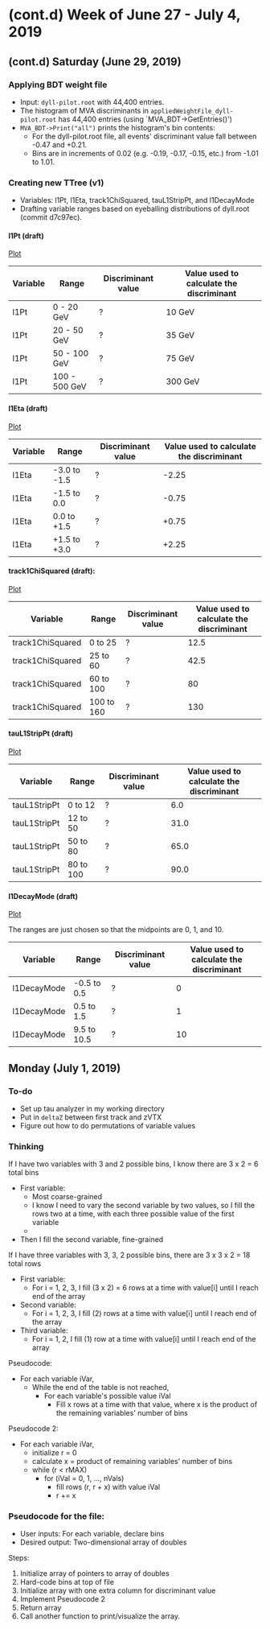 # (cont.d) Week of June 27 - July 4, 2019

## (cont.d) Saturday (June 29, 2019)

### Applying BDT weight file
- Input: `dyll-pilot.root` with 44,400 entries.
- The histogram of MVA discriminants in `appliedWeightFile_dyll-pilot.root` has 44,400 entries (using `MVA_BDT->GetEntries()')
- `MVA_BDT->Print("all")` prints the histogram's bin contents:
  * For the dyll-pilot.root file, all events' discriminant value fall between -0.47 and +0.21.
  * Bins are in increments of 0.02 (e.g. -0.19, -0.17, -0.15, etc.) from -1.01 to 1.01.

### Creating new TTree (v1)

- Variables: l1Pt, l1Eta, track1ChiSquared, tauL1StripPt, and l1DecayMode
- Drafting variable ranges based on eyeballing distributions of dyll.root (commit d7c97ec).

#### l1Pt (draft)

[Plot](https://github.com/skkwan/phase2L1BTagAnalyzer/blob/devel/tau_exercise/plot_tau_features/validationPlots/dyll_root/dyll_l1Pt.png)

| Variable | Range         | Discriminant value | Value used to calculate the discriminant |
|----------|---------------|--------------------|------------------------------------------|
| l1Pt     | 0 - 20 GeV    | ?                  | 10 GeV                                   |
| l1Pt     | 20 - 50 GeV   | ?                  | 35 GeV                                   |
| l1Pt     | 50 - 100 GeV  | ?                  | 75 GeV                                   |
| l1Pt     | 100 - 500 GeV | ?                  | 300 GeV                                  |

#### l1Eta (draft)

[Plot](https://github.com/skkwan/phase2L1BTagAnalyzer/blob/devel/tau_exercise/plot_tau_features/validationPlots/dyll_root/dyll_l1Eta.png)

| Variable | Range        | Discriminant value | Value used to calculate the discriminant |
|----------|--------------|--------------------|------------------------------------------|
| l1Eta    | -3.0 to -1.5 | ?                  | -2.25                                    |
| l1Eta    | -1.5 to 0.0  | ?                  | -0.75                                    |
| l1Eta    | 0.0 to +1.5  | ?                  | +0.75                                    |
| l1Eta    | +1.5 to +3.0 | ?                  | +2.25                                    |


#### track1ChiSquared (draft):

[Plot](https://github.com/skkwan/phase2L1BTagAnalyzer/blob/devel/tau_exercise/plot_tau_features/validationPlots/dyll_root/dyll_track1ChiSquared.png)

| Variable         | Range      | Discriminant value | Value used to calculate the discriminant |
|------------------|------------|--------------------|------------------------------------------|
| track1ChiSquared | 0 to 25    | ?                  | 12.5                                     |
| track1ChiSquared | 25 to 60   | ?                  | 42.5                                     |
| track1ChiSquared | 60 to 100  | ?                  | 80                                       |
| track1ChiSquared | 100 to 160 | ?                  | 130                                      |

#### tauL1StripPt (draft)

[Plot](https://github.com/skkwan/phase2L1BTagAnalyzer/blob/devel/tau_exercise/plot_tau_features/validationPlots/dyll_root/dyll_l1Pt.png)

| Variable     | Range     | Discriminant value | Value used to calculate the discriminant |
|--------------|-----------|--------------------|------------------------------------------|
| tauL1StripPt | 0 to 12   | ?                  | 6.0                                      |
| tauL1StripPt | 12 to 50  | ?                  | 31.0                                     |
| tauL1StripPt | 50 to 80  | ?                  | 65.0                                     |
| tauL1StripPt | 80 to 100 | ?                  | 90.0                                     |

#### l1DecayMode (draft)

[Plot](https://github.com/skkwan/phase2L1BTagAnalyzer/blob/devel/tau_exercise/plot_tau_features/validationPlots/dyll_root/dyll_l1DM.png)

The ranges are just chosen so that the midpoints are 0, 1, and 10.

| Variable    | Range       | Discriminant value | Value used to calculate the discriminant |
|-------------|-------------|--------------------|------------------------------------------|
| l1DecayMode | -0.5 to 0.5 | ?                  | 0                                        |
| l1DecayMode | 0.5 to 1.5  | ?                  | 1                                        |
| l1DecayMode | 9.5 to 10.5 | ?                  | 10                                       |


## Monday (July 1, 2019)

### To-do
* Set up tau analyzer in my working directory
* Put in `deltaZ` between first track and zVTX
* Figure out how to do permutations of variable values

### Thinking
If I have two variables with 3 and 2 possible bins, I know there are 3 x 2 = 6 total bins
- First variable:
  * Most coarse-grained
  * I know I need to vary the second variable by two values, so I fill the rows two at a time, with each three possible value of the first variable
  * 
- Then I fill the second variable, fine-grained

If I have three variables with 3, 3, 2 possible bins, there are 3 x 3 x 2 = 18 total rows
- First variable:
  * For i = 1, 2, 3, I fill (3 x 2) = 6 rows at a time with value[i]
    until I reach end of the array
- Second variable:
  * For i = 1, 2, 3, I fill (2) rows at a time with value[i]
    until I reach end of the array
- Third variable:
  * For i = 1, 2, I fill (1) row at a time with value[i]
    until I reach end of the array

Pseudocode:
- For each variable iVar,
  - While the end of the table is not reached,
    - For each variable's possible value iVal
      - Fill x rows at a time with that value, where x is
        the product of the remaining variables' number of
        bins
    
Pseudocode 2:
- For each variable iVar,
  - initialize r = 0
  - calculate x = product of remaining variables' 
                  number of bins
  - while (r < rMAX)
    - for (iVal = 0, 1, ..., nVals)
      	 - fill rows (r, r + x) with value iVal
         - r += x

### Pseudocode for the file:
- User inputs: For each variable, declare bins
- Desired output: Two-dimensional array of doubles
  
Steps:
1. Initialize array of pointers to array of doubles
1. Hard-code bins at top of file
1. Initialize array with one extra column for discriminant value
1. Implement Pseudocode 2
1. Return array
1. Call another function to print/visualize the array.



	